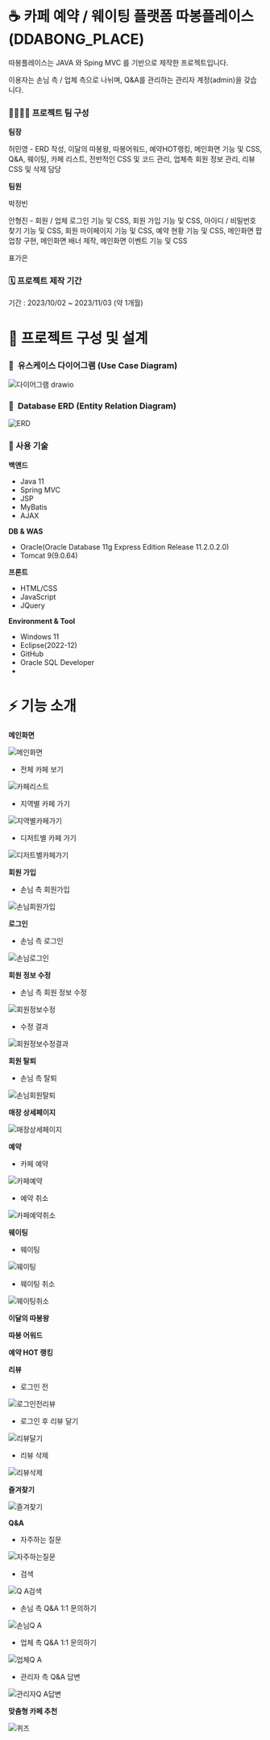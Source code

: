 # ☕ 카페 예약 / 웨이팅 플랫폼 따봉플레이스(DDABONG_PLACE)
따봉플레이스는 JAVA 와 Sping MVC 를 기반으로 제작한 프로젝트입니다.


이용자는 손님 측 / 업체 측으로 나뉘며, Q&A를 관리하는 관리자 계정(admin)을 갖습니다.


### 👨‍👩‍👧‍👦 프로젝트 팀 구성
**팀장**

허민영 - ERD 작성, 이달의 따봉왕, 따봉어워드, 예약HOT랭킹, 메인화면 기능 및 CSS, Q&A, 웨이팅, 카페 리스트, 전반적인 CSS 및 코드 관리, 업체측 회원 정보 관리, 리뷰 CSS 및 삭제 담당


**팀원**

박정빈

안형진 - 회원 / 업체 로그인 기능 및 CSS, 회원 가입 기능 및 CSS, 아이디 / 비밀번호 찾기 기능 및 CSS, 회원 마이페이지 기능 및 CSS, 예약 현황 기능 및 CSS, 메인화면 팝업창 구현, 메인화면 배너 제작, 메인화면 이벤트 기능 및 CSS

표가은

### 🗓️ 프로젝트 제작 기간
기간 : 2023/10/02 ~ 2023/11/03 (약 1개월)

# 📝 프로젝트 구성 및 설계

### 📌  유스케이스 다이어그램 (Use Case Diagram)

![다이어그램 drawio](https://github.com/Minyoung-Heo/ddabong_place/assets/143155386/ad64f151-b7cc-46e4-a454-ceeb92305c8e)

### 📌  Database ERD (Entity Relation Diagram)

![ERD](https://github.com/Minyoung-Heo/ddabong_place/assets/143155386/a729fc07-061a-4697-b11c-ea97c8793a51)



### 📌 사용 기술

**백앤드**

- Java 11
- Spring MVC
- JSP
- MyBatis
- AJAX

**DB & WAS**

- Oracle(Oracle Database 11g Express Edition Release 11.2.0.2.0)
- Tomcat 9(9.0.64)

**프론트**

- HTML/CSS
- JavaScript
- JQuery

**Environment & Tool**

- Windows 11
- Eclipse(2022-12)
- GitHub
- Oracle SQL Developer
- 
# ⚡️ 기능 소개
**메인화면**

![메인화면](https://github.com/Minyoung-Heo/ddabong_place/assets/143155386/11c809e4-4457-4b8d-bacd-aa6563f70b9a)

- 전체 카페 보기


![카페리스트](https://github.com/Minyoung-Heo/ddabong_place/assets/143155386/bb586c83-f9fd-4ed0-aead-72842a64617f)


- 지역별 카페 가기


![지역별카페가기](https://github.com/Minyoung-Heo/ddabong_place/assets/143155386/3f31c847-a30e-477d-98a6-4de276354f11)


- 디저트별 카페 가기

![디저트별카페가기](https://github.com/Minyoung-Heo/ddabong_place/assets/143155386/d5979a3a-84f4-4096-93c9-2f8099a51bad)

**회원 가입**


- 손님 측 회원가입


![손님회원가입](https://github.com/Minyoung-Heo/ddabong_place/assets/143155386/e11e6f37-13dc-40d7-b757-d61aa6f9313d)


**로그인**


- 손님 측 로그인


![손님로그인](https://github.com/Minyoung-Heo/ddabong_place/assets/143155386/d1fafdf7-6010-4299-af64-0e3d23c89f0e)



**회원 정보 수정**


- 손님 측 회원 정보 수정

  
![회원정보수정](https://github.com/Minyoung-Heo/ddabong_place/assets/143155386/5260cead-c0e8-4cad-b8d3-a7bfbecb8436)

- 수정 결과


![회원정보수정결과](https://github.com/Minyoung-Heo/ddabong_place/assets/143155386/47040ed2-1d32-4ba4-98c1-61046c37a83e)


**회원 탈퇴**

- 손님 측 탈퇴

![손님회원탈퇴](https://github.com/Minyoung-Heo/ddabong_place/assets/143155386/802bf79d-b419-43d4-9442-6cb3d3442bc8)
  


**매장 상세페이지**


![매장상세페이지](https://github.com/Minyoung-Heo/ddabong_place/assets/143155386/d83a6407-20f2-47cc-8479-a982276fc4bc)



**예약**

- 카페 예약

![카페예약](https://github.com/Minyoung-Heo/ddabong_place/assets/143155386/a2a67b4f-c1f9-47c1-a312-46ffbf886f0d)


- 예약 취소


![카페예약취소](https://github.com/Minyoung-Heo/ddabong_place/assets/143155386/2bcaf458-7c4d-48f3-af69-26c0202b7da8)


**웨이팅**

- 웨이팅

![웨이팅](https://github.com/Minyoung-Heo/ddabong_place/assets/143155386/3aa80f73-e19d-414a-8ab5-cedc0f116680)

- 웨이팅 취소

![웨이팅취소](https://github.com/Minyoung-Heo/ddabong_place/assets/143155386/7bf133a3-5f67-4ff0-9a94-936db1934a14)



**이달의 따봉왕**


**따봉 어워드**


**예약 HOT 랭킹**


**리뷰**

- 로그인 전

![로그인전리뷰](https://github.com/Minyoung-Heo/ddabong_place/assets/143155386/3af75653-71c4-4442-9140-774a1dc8a52b)

- 로그인 후 리뷰 달기


![리뷰달기](https://github.com/Minyoung-Heo/ddabong_place/assets/143155386/e5a32e49-f09c-47d0-a7a8-68e5381455fb)


- 리뷰 삭제

![리뷰삭제](https://github.com/Minyoung-Heo/ddabong_place/assets/143155386/0719281b-2cdd-4390-802d-cac6c58182d6)



**즐겨찾기**

![즐겨찾기](https://github.com/Minyoung-Heo/ddabong_place/assets/143155386/973b2f7f-481a-44f4-b832-6562be3fd2dd)


**Q&A**

- 자주하는 질문

![자주하는질문](https://github.com/Minyoung-Heo/ddabong_place/assets/143155386/8cbd6128-e66a-4b9c-b755-009104baba53)



- 검색

  
![Q A검색](https://github.com/Minyoung-Heo/ddabong_place/assets/143155386/b733aca8-52b0-4102-bf68-8152e1231e13)


- 손님 측 Q&A 1:1 문의하기
  

![손님Q A](https://github.com/Minyoung-Heo/ddabong_place/assets/143155386/c889e080-606b-4879-89a6-d19aa23ea921)


- 업체 측 Q&A 1:1 문의하기
  
![업체Q A](https://github.com/Minyoung-Heo/ddabong_place/assets/143155386/869bb9eb-56aa-4611-96a8-4dedfac8b6e2)


- 관리자 측 Q&A 답변
  

![관리자Q A답변](https://github.com/Minyoung-Heo/ddabong_place/assets/143155386/54c26df6-5a92-40b6-8446-347be1254bd1)

**맞춤형 카페 추천**

![퀴즈](https://github.com/Minyoung-Heo/ddabong_place/assets/143155386/28f6391f-eb29-470d-86ca-463d254b51c7)


